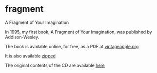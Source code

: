 # fragment
A Fragment of Your Imagination

In 1995, my first book, A Fragment of Your Imagination, was published by Addison-Wesley. 

The book is available online, for free, as a PDF at [vintageapple.org](https://vintageapple.org/macprogramming/pdf/A_Fragment_Of_Your_Imagination_1995.pdf)

It is also available [zipped](https://github.com/zobkiw/fragment/blob/main/A_Fragment_of_Your_Imagination_1995.pdf.zip)

The original contents of the CD are available [here](https://github.com/zobkiw/fragment)

